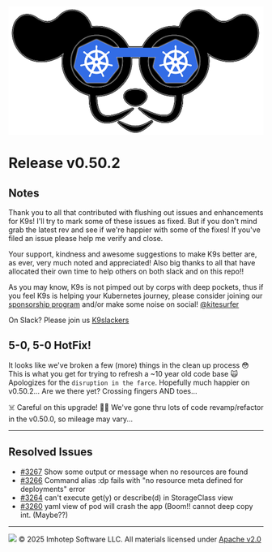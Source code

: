 <img src="https://raw.githubusercontent.com/derailed/k9s/master/assets/k9s.png" align="center" width="800" height="auto"/>

# Release v0.50.2

## Notes

Thank you to all that contributed with flushing out issues and enhancements for K9s!
I'll try to mark some of these issues as fixed. But if you don't mind grab the latest rev
and see if we're happier with some of the fixes!
If you've filed an issue please help me verify and close.

Your support, kindness and awesome suggestions to make K9s better are, as ever, very much noted and appreciated!
Also big thanks to all that have allocated their own time to help others on both slack and on this repo!!

As you may know, K9s is not pimped out by corps with deep pockets, thus if you feel K9s is helping your Kubernetes journey,
please consider joining our [sponsorship program](https://github.com/sponsors/derailed) and/or make some noise on social! [@kitesurfer](https://twitter.com/kitesurfer)

On Slack? Please join us [K9slackers](https://join.slack.com/t/k9sers/shared_invite/enQtOTA5MDEyNzI5MTU0LWQ1ZGI3MzliYzZhZWEyNzYxYzA3NjE0YTk1YmFmNzViZjIyNzhkZGI0MmJjYzhlNjdlMGJhYzE2ZGU1NjkyNTM)

## 5-0, 5-0 HotFix!

It looks like we've broken a few (more) things in the clean up process 😳
This is what you get for trying to refresh a ~10 year old code base 🙀
Apologizes for the `disruption in the farce`. Hopefully much happier on v0.50.2...
Are we there yet? Crossing fingers AND toes...

☠️ Careful on this upgrade! 🏴‍☠️
We've gone thru lots of code revamp/refactor in the v0.50.0, so mileage may vary...

---

## Resolved Issues

* [#3267](https://github.com/zloom/k9s/issues/3267) Show some output or message when no resources are found
* [#3266](https://github.com/zloom/k9s/issues/3266) Command alias :dp fails with "no resource meta defined for deployments" error
* [#3264](https://github.com/zloom/k9s/issues/3264) can't execute get(y) or describe(d) in StorageClass view
* [#3260](https://github.com/zloom/k9s/issues/3260) yaml view of pod will crash the app (Boom!! cannot deep copy int. (Maybe??)

---
<img src="https://raw.githubusercontent.com/derailed/k9s/master/assets/imhotep_logo.png" width="32" height="auto"/> © 2025 Imhotep Software LLC. All materials licensed under [Apache v2.0](http://www.apache.org/licenses/LICENSE-2.0)